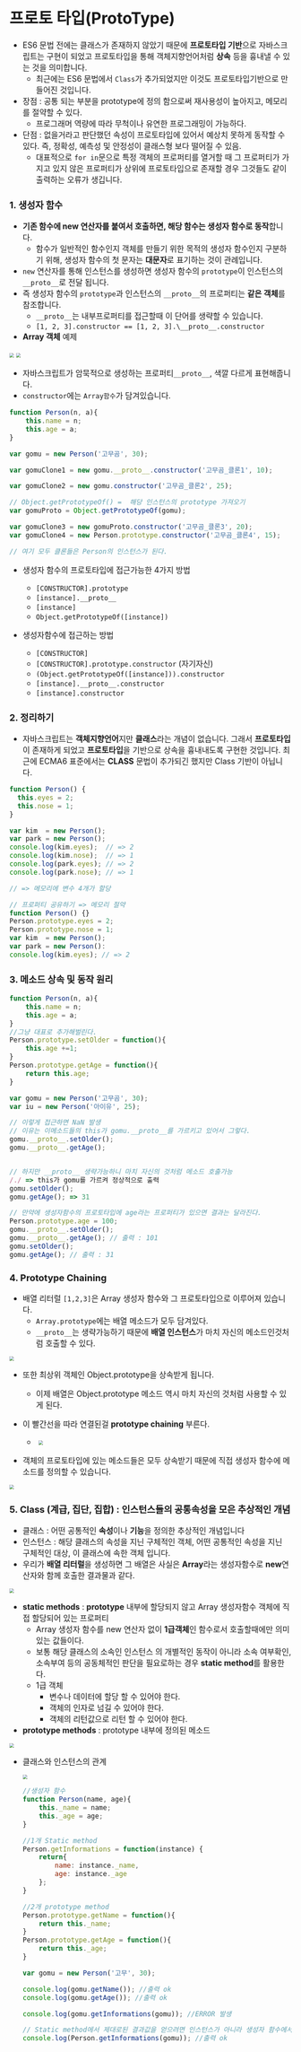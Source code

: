 # 프로토 타입(ProtoType)

- ES6 문법 전에는 클래스가 존재하지 않았기 때문에 **프로토타입 기반**으로 자바스크립트는 구현이 되었고 프로토타입을 통해 객체지향언어처럼 **상속** 등을 흉내낼 수 있는 것을 의미합니다.
  - 최근에는 ES6 문법에서 `Class`가 추가되었지만 이것도 프로토타입기반으로 만들어진 것입니다.
- 장점 : 공통 되는 부분을 prototype에 정의 함으로써 재사용성이 높아지고, 메모리를 절약할 수 있다.
  - 프로그래머 역량에 따라 무척이나 유연한 프로그래밍이 가능하다.
- 단점 : 없을거라고 판단했던 속성이 프로토타입에 있어서 예상치 못하게 동작할 수 있다. 즉, 정확성, 예측성 및 안정성이 클래스형 보다 떨어질 수 있음.
  - 대표적으로 `for in`문으로 특정 객체의 프로퍼티를 열거할 때 그 프로퍼티가 가지고 있지 않은 프로퍼티가 상위에 프로토타입으로 존재할 경우 그것들도 같이 출력하는 오류가 생깁니다.



### 1. 생성자 함수

- **기존 함수에 new 연산자를 붙여서 호출하면, 해당 함수는 생성자 함수로 동작**합니다.
  - 함수가 일반적인 함수인지 객체를 만들기 위한 목적의 생성자 함수인지 구분하기 위해, 생성자 함수의 첫 문자는 **대문자**로 표기하는 것이 관례입니다.
- `new` 연산자를 통해 인스턴스를 생성하면 생성자 함수의 `prototype`이 인스턴스의 `__proto__`로 전달 됩니다.
- 즉 생성자 함수의 `prototype`과 인스턴스의 `__proto__`의 프로퍼티는 **같은 객체**를 참조합니다.
  -  `__proto__`는 내부프로퍼티를 접근할때 이 단어를 생략할 수 있습니다.
  - ` [1, 2, 3].constructor == [1, 2, 3].\__proto__.constructor ` 
- **Array 객체** 예제

<img src="./img/12.png" style="zoom: 50%;" />

<img src="./img/13.png" style="zoom:50%;" />

- 자바스크립트가 암묵적으로 생성하는 프로퍼티`__proto__`, 색깔 다르게 표현해줍니다.
- `constructor`에는 `Array함수`가 담겨있습니다.

```javascript
function Person(n, a){
    this.name = n;
    this.age = a;
}

var gomu = new Person('고무곰', 30);

var gomuClone1 = new gomu.__proto__.constructor('고무곰_클론1', 10);

var gomuClone2 = new gomu.constructor('고무곰_클론2', 25);

// Object.getPrototypeOf() =  해당 인스턴스의 prototype 가져오기
var gomuProto = Object.getPrototypeOf(gomu);

var gomuClone3 = new gomuProto.constructor('고무곰_클론3', 20);
var gomuClone4 = new Person.prototype.constructor('고무곰_클론4', 15);

// 여기 모두 클론들은 Person의 인스턴스가 된다.
```

- 생성자 함수의 프로토타입에 접근가능한 4가지 방법
  - `[CONSTRUCTOR].prototype`
  - `[instance].__proto__`
  - `[instance]`
  - `Object.getPrototypeOf([instance])`

- 생성자함수에 접근하는 방법
  - `[CONSTRUCTOR]`
  - `[CONSTRUCTOR].prototype.constructor` (자기자신)
  - `(Object.getPrototypeOf([instance])).constructor`
  - `[instance].__proto__.constructor`
  - `[instance].constructor`



### 2. 정리하기

- 자바스크립트는 **객체지향언어**지만 **클래스**라는 개념이 없습니다. 그래서 **프로토타입**이 존재하게 되었고 **프로토타입**을 기반으로 상속을 흉내내도록 구현한 것입니다. 최근에 ECMA6 표준에서는 **CLASS** 문법이 추가되긴 했지만 Class 기반이 아닙니다.


```javascript
function Person() {
  this.eyes = 2;
  this.nose = 1;
}

var kim  = new Person();
var park = new Person();
console.log(kim.eyes);  // => 2
console.log(kim.nose);  // => 1
console.log(park.eyes); // => 2
console.log(park.nose); // => 1

// => 메모리에 변수 4개가 할당

// 프로퍼티 공유하기 => 메모리 절약
function Person() {}
Person.prototype.eyes = 2;
Person.prototype.nose = 1;
var kim  = new Person();
var park = new Person():
console.log(kim.eyes); // => 2
```



### 3. 메소드 상속 및 동작 원리

```javascript
function Person(n, a){
    this.name = n;
    this.age = a;
}    
//그냥 대표로 추가해벌린다.
Person.prototype.setOlder = function(){
    this.age +=1;
}
Person.prototype.getAge = function(){
    return this.age;
}

var gomu = new Person('고무곰', 30);
var iu = new Person('아이유', 25);

// 이렇게 접근하면 NaN 발생
// 이유는 이메소드들의 this가 gomu.__proto__를 가르키고 있어서 그렇다.
gomu.__proto__.setOlder();
gomu.__proto__.getAge();


// 하지만 __proto__ 생략가능하니 마치 자신의 것처럼 메소드 호출가능
/./ => this가 gomu를 가르켜 정상적으로 출력
gomu.setOlder();
gomu.getAge(); => 31

// 만약에 생성자함수의 프로토타입에 age라는 프로퍼티가 있으면 결과는 달라진다.
Person.prototype.age = 100;
gomu.__proto__.setOlder();
gomu.__proto__.getAge(); // 출력 : 101
gomu.setOlder();
gomu.getAge(); // 출력 : 31

```





### 4. Prototype Chaining

- 배열 리터럴 `[1,2,3]`은 Array 생성자 함수와 그 프로토타입으로 이루어져 있습니다.
  - `Array.prototype`에는 배열 메소드가 모두 담겨있다. 
  - `__proto__`는 생략가능하기 때문에 **배열 인스턴스**가 마치 자신의 메소드인것처럼 호출할 수 있다.

<img src="./img/14.png" style="zoom:50%;" />

- 또한 최상위 객체인 Object.prototype을 상속받게 됩니다.
  - 이제 배열은 Object.prototype 메소드 역시 마치 자신의 것처럼 사용할 수 있게 된다.
- 이 빨간선을 따라 연결된걸 **prototype chaining** 부른다.
  - ​	<img src="./img/15.png" style="zoom:50%;" />

- 객체의 프로토타입에 있는 메소드들은 모두 상속받기 때문에 직접 생성자 함수에 메소드를 정의할 수 있습니다.

<img src="./img/18.png" style="zoom:50%;" />



### 5. Class (계급, 집단, 집합) : 인스턴스들의 공통속성을 모은 추상적인 개념

- 클래스 : 어떤 공통적인 **속성**이나 **기능**을 정의한 추상적인 개념입니다
- 인스턴스 : 해당 클래스의 속성을 지닌 구체적인 객체, 어떤 공통적인 속성을 지닌 구체적인 대상, 이 클래스에 속한 객체 입니다.
- 우리가 **배열 리터럴**을 생성하면 그 배열은 사실은 **Array**라는 생성자함수로 **new**연산자와 함께 호출한 결과물과 같다.

<img src="./img/20.png" style="zoom:50%;" />

- **static methods** : **prototype** 내부에 할당되지 않고 Array 생성자함수 객체에 직접 할당되어 있는 프로퍼티 
  - Array 생성자 함수를 new 연산자 없이 **1급객체**인 함수로서 호출할때에만 의미있는 값들이다. 
  - 보통 해당 클래스의 소속인 인스턴스 의 개별적인 동작이 아니라 소속 여부확인, 소속부여 등의 공동체적인 판단을 필요로하는 경우 **static method**를 활용한다.
  - 1급 객체 
    - 변수나 데이터에 할당 할 수 있어야 한다. 
    - 객체의 인자로 넘길 수 있어야 한다. 
    - 객체의 리턴값으로 리턴 할 수 있어야 한다.
- **prototype methods** : prototype 내부에 정의된 메소드 

<img src="./img/21.png" style="zoom:50%;" />



- 클래스와 인스턴스의 관계

  <img src="./img/22.png" style="zoom:50%;" />

  ```javascript
  //생성자 함수
  function Person(name, age){
      this._name = name;
      this._age = age;
  }
  
  //1개 Static method
  Person.getInformations = function(instance) {
      return{
          name: instance._name,
          age: instance._age
      };
  }
  
  //2개 prototype method
  Person.prototype.getName = function(){
      return this._name;
  }
  Person.prototype.getAge = function(){
      return this._age;
  }
  
  var gomu = new Person('고무', 30);
  
  console.log(gomu.getName()); //출력 ok
  console.log(gomu.getAge()); //출력 ok
  
  console.log(gomu.getInformations(gomu)); //ERROR 발생
  
  // Static method에서 제대로된 결과값을 얻으려면 인스턴스가 아니라 생성자 함수에서 직접 접근
  console.log(Person.getInformations(gomu)); //출력 ok
  ```

  